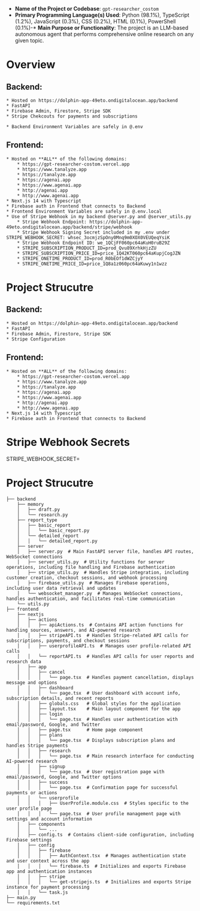 - **Name of the Project or Codebase**: `gpt-researcher_costom`
- **Primary Programming Language(s) Used**: Python (98.1%), TypeScript (1.2%), JavaScript (0.3%), CSS (0.2%), HTML (0.1%), PowerShell (0.1%)-* **Main Purpose or Functionality**: The project is an LLM-based autonomous agent that performs comprehensive online research on any given topic.

# Overview
## Backend:
    * Hosted on https://dolphin-app-49eto.ondigitalocean.app/backend
    * FastAPI
    * Firebase Admin, Firestore, Stripe SDK
    * Stripe Chekcouts for payments and subscriptions

    * Backend Environment Variables are safely in @.env 
## Frontend:
    * Hosted on **ALL** of the following domains:
        * https://gpt-researcher-costom.vercel.app
        * https://www.tanalyze.app
        * https://tanalyze.app
        * https://agenai.app
        * https://www.agenai.app
        * http://agenai.app
        * http://www.agenai.app
    * Next.js 14 with Typescript
    * Firebase auth in Frontend that connects to Backend
    * Frontend Environment Variables are safely in @.env.local 
    * Use of Stripe Webhook in my backend @server.py and @server_utils.py
        * Stripe Webhook Endpoint: https://dolphin-app-49eto.ondigitalocean.app/backend/stripe/webhook
        * Stripe Webhook Signing Secret included in my .env under STRIPE_WEBHOOK_SECRET: whsec_3ocmjzSpOny0Mnq9m0XOX0VEUQeqYsiK
        * Stripe Webhook Endpoint ID: we_1QCjFF060pc64aKuH0ruB29Z
        * STRIPE_SUBSCRIPTION_PRODUCT_ID=prod_Qvu89XrhkHjzZU
        * STRIPE_SUBSCRIPTION_PRICE_ID=price_1Q42KT060pc64aKupjCogJZN
        * STRIPE_ONETIME_PRODUCT_ID=prod_R0bEOf1dWZCjyY
        * STRIPE_ONETIME_PRICE_ID=price_1Q8a1z060pc64aKuwy1n1wzz

# Project Strucutre
## Backend:
    * Hosted on https://dolphin-app-49eto.ondigitalocean.app/backend
    * FastAPI
    * Firebase Admin, Firestore, Stripe SDK
    * Stripe Configuration

## Frontend:
    * Hosted on **ALL** of the following domains:
        * https://gpt-researcher-costom.vercel.app
        * https://www.tanalyze.app
        * https://tanalyze.app
        * https://agenai.app
        * https://www.agenai.app
        * http://agenai.app
        * http://www.agenai.app
    * Next.js 14 with Typescript
    * Firebase auth in Frontend that connects to Backend

# Stripe Webhook Secrets
STRIPE_WEBHOOK_SECRET=

# Project Strucutre

```
├── backend
    ├── memory
    │   ├── draft.py
    │   └── research.py
    ├── report_type
    │   ├── basic_report
    │   │   └── basic_report.py
    │   └── detailed_report
    │   │   └── detailed_report.py
    ├── server
    │   ├── server.py  # Main FastAPI server file, handles API routes, WebSocket connections
    │   ├── server_utils.py  # Utility functions for server operations, including file handling and Firebase authentication
    │   ├── stripe_utils.py  # Handles Stripe integration, including customer creation, checkout sessions, and webhook processing
    │   ├── firebase_utils.py  # Manages Firebase operations, including user data retrieval and updates
    │   └── websocket_manager.py  # Manages WebSocket connections, handles authentication, and facilitates real-time communication
    └── utils.py
├── frontend
    ├── nextjs
    │   ├── actions
    │   │   ├── apiActions.ts  # Contains API action functions for handling sources, answers, and AI-powered research
    │   │   ├── stripeAPI.ts  # Handles Stripe-related API calls for subscriptions, payments, and checkout sessions
    │   │   ├── userprofileAPI.ts  # Manages user profile-related API calls
    │   │   └── reportAPI.ts  # Handles API calls for user reports and research data
    │   ├── app
    │   │   ├── cancel
    │   │   │   └── page.tsx  # Handles payment cancellation, displays message and options
    │   │   ├── dashboard
    │   │   │   └── page.tsx  # User dashboard with account info, subscription details, and recent reports
    │   │   ├── globals.css   # Global styles for the application
    │   │   ├── layout.tsx    # Main layout component for the app
    │   │   ├── login
    │   │   │   └── page.tsx  # Handles user authentication with email/password, Google, and Twitter
    │   │   ├── page.tsx      # Home page component
    │   │   ├── plans
    │   │   │   └── page.tsx  # Displays subscription plans and handles Stripe payments
    │   │   ├── research
    │   │   │   └── page.tsx  # Main research interface for conducting AI-powered research
    │   │   ├── signup
    │   │   │   └── page.tsx  # User registration page with email/password, Google, and Twitter options
    │   │   ├── success
    │   │   │   └── page.tsx  # Confirmation page for successful payments or actions
    │   │   └── userprofile
    │   │   │   ├── UserProfile.module.css  # Styles specific to the user profile page
    │   │   │   └── page.tsx  # User profile management page with settings and account information
    │   ├── components
    │   │   └── ...
    │   ├── config.ts  # Contains client-side configuration, including Firebase settings
    │   ├── config
    │   │   ├── firebase
    │   │   │   ├── AuthContext.tsx  # Manages authentication state and user context across the app
    │   │   │   └── firebase.ts  # Initializes and exports Firebase app and authentication instances
    │   │   ├── stripe
    │   │   │   └── get-stripejs.ts  # Initializes and exports Stripe instance for payment processing
    │   │   └── task.js
├── main.py
└── requirements.txt